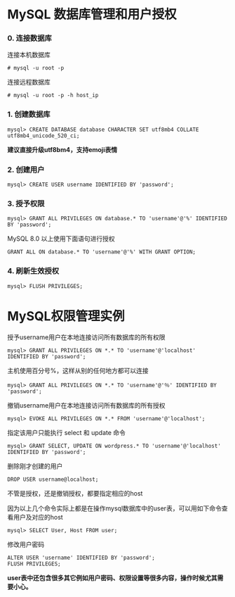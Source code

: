 # MySQL 数据库管理和用户授权

### 0. 连接数据库

连接本机数据库
```
# mysql -u root -p
```
连接远程数据库
```
# mysql -u root -p -h host_ip
```

### 1. 创建数据库
```
mysql> CREATE DATABASE database CHARACTER SET utf8mb4 COLLATE utf8mb4_unicode_520_ci;
```

**建议直接升级utf8bm4，支持emoji表情**

### 2. 创建用户
```
mysql> CREATE USER username IDENTIFIED BY 'password';
```

### 3. 授予权限
```
mysql> GRANT ALL PRIVILEGES ON database.* TO 'username'@'%' IDENTIFIED BY 'password';
```

MySQL 8.0 以上使用下面语句进行授权
```
GRANT ALL ON database.* TO 'username'@'%' WITH GRANT OPTION;
```

### 4. 刷新生效授权
```
mysql> FLUSH PRIVILEGES;
```

# MySQL权限管理实例

授予username用户在本地连接访问所有数据库的所有权限
```
mysql> GRANT ALL PRIVILEGES ON *.* TO 'username'@'localhost' IDENTIFIED BY 'password';
```

主机使用百分号%，这样从别的任何地方都可以连接
```
mysql> GRANT ALL PRIVILEGES ON *.* TO 'username'@'％' IDENTIFIED BY 'password';
```

撤销username用户在本地连接访问所有数据库的所有授权
```
mysql> EVOKE ALL PRIVILEGES ON *.* FROM 'username'@'localhost';
```

指定该用户只能执行 select 和 update 命令
```
mysql> GRANT SELECT, UPDATE ON wordpress.* TO 'username'@'localhost' IDENTIFIED BY 'password';
```

删除刚才创建的用户
```
DROP USER username@localhost;
```

不管是授权，还是撤销授权，都要指定相应的host 

因为以上几个命令实际上都是在操作mysql数据库中的user表，可以用如下命令查看用户及对应的host

```
mysql> SELECT User, Host FROM user;
```

修改用户密码
```
ALTER USER 'username' IDENTIFIED BY 'password';
FLUSH PRIVILEGES;
```
**user表中还包含很多其它例如用户密码、权限设置等很多内容，操作时候尤其需要小心。**
